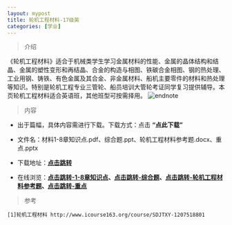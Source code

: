 ```yaml
---
layout: mypost
title: 轮机工程材料-17级英
categories: [学业]
---
```

> 介绍

《轮机工程材料》适合于机械类学生学习金属材料的性能、金属的晶体结构和结晶、金属的塑性变形和再结晶、合金的构造与相图、铁碳合金相图、钢的热处理、工业用钢、铸铁、有色金属及其合金、非金属材料、船机主要零件的材料和热处理等知识。特别是轮机工程专业三管轮、船员培训大管轮考证同学复习提供辅导。本页轮机工程材料适合英语班，其他班型可按需择用。
![endnote](https://edu-image.nosdn.127.net/E832FD4B0C35DEF292BA1CB0C33EE541.jpg?imageView&thumbnail=510y288&quality=100)


>内容 


- 出于篇幅，具体内容需进行下载。下载方式：点击  **“点此下载”**

- 文件名：材料1-8章知识点.pdf、综合题.ppt、轮机工程材料参考题.docx、重点.pptx

- 下载地址：**[点击跳转](https://zhuifengyi.coding.net/p/MESC_doc/d/MESC_doc/git/tree/master/%E8%BD%AE%E6%9C%BA%E5%B7%A5%E7%A8%8B%E6%9D%90%E6%96%99)**

- 在线浏览：**[点击跳转-1-8章知识点](https://docs.qq.com/pdf/DYmtzUHJOQ25MWXh2)、[点击跳转-综合题](https://docs.qq.com/slide/DYkVHSmdGWXFDTnlK)、[点击跳转-轮机工程材料参考题](https://docs.qq.com/doc/DYnRCYk9rSWdYeEhZ)、[点击跳转-重点](https://docs.qq.com/slide/DYnZjemZDSGNHbkds)**


> 参考

```
[1]轮机工程材料 http://www.icourse163.org/course/SDJTXY-1207518801
```


